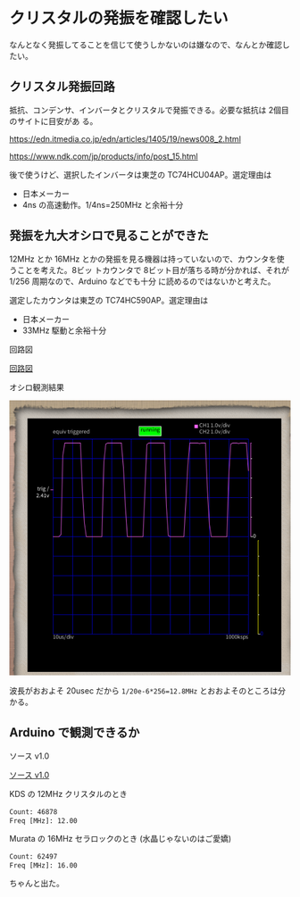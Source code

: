 # クリスタルの発振を確認したい

なんとなく発振してることを信じて使うしかないのは嫌なので、なんとか確認したい。

## クリスタル発振回路

抵抗、コンデンサ、インバータとクリスタルで発振できる。必要な抵抗は 2個目のサイトに目安があ
る。

https://edn.itmedia.co.jp/edn/articles/1405/19/news008_2.html

https://www.ndk.com/jp/products/info/post_15.html

後で使うけど、選択したインバータは東芝の TC74HCU04AP。選定理由は

- 日本メーカー
- 4ns の高速動作。1/4ns=250MHz と余裕十分

## 発振を九大オシロで見ることができた

12MHz とか 16MHz とかの発振を見る機器は持っていないので、カウンタを使うことを考えた。8ビッ
トカウンタで 8ビット目が落ちる時が分かれば、それが 1/256 周期なので、Arduino などでも十分
に読めるのではないかと考えた。

選定したカウンタは東芝の TC74HC590AP。選定理由は

- 日本メーカー
- 33MHz 駆動と余裕十分

回路図

[回路図](./kicad/Crystal-Counter/Crystal-Counter.pdf)

オシロ観測結果

![オシロ](./figure/Clock_12MHz_div_256.png)

波長がおおよそ 20usec だから ``1/20e-6*256=12.8MHz`` とおおよそのところは分かる。

## Arduino で観測できるか

ソース v1.0

[ソース v1.0](./arduinio/CrystalChecker1.0/CrystalChecker1.0.ino)

KDS の 12MHz クリスタルのとき

```
Count: 46878
Freq [MHz]: 12.00
```

Murata の 16MHz セラロックのとき (水晶じゃないのはご愛嬌)

```
Count: 62497
Freq [MHz]: 16.00
```

ちゃんと出た。
